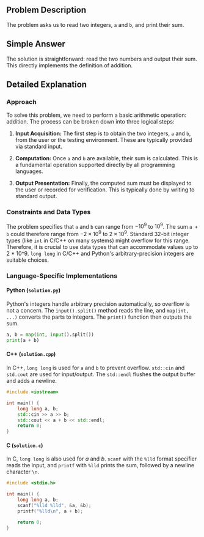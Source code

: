 ## Problem Description

The problem asks us to read two integers, `a` and `b`, and print their sum.

## Simple Answer

The solution is straightforward: read the two numbers and output their sum. This directly implements the definition of addition.

## Detailed Explanation

### Approach

To solve this problem, we need to perform a basic arithmetic operation: addition. The process can be broken down into three logical steps:

1.  **Input Acquisition:** The first step is to obtain the two integers, `a` and `b`, from the user or the testing environment. These are typically provided via standard input.

2.  **Computation:** Once `a` and `b` are available, their sum is calculated. This is a fundamental operation supported directly by all programming languages.

3.  **Output Presentation:** Finally, the computed sum must be displayed to the user or recorded for verification. This is typically done by writing to standard output.

### Constraints and Data Types

The problem specifies that `a` and `b` can range from $-10^9$ to $10^9$. The sum `a + b` could therefore range from $-2 \times 10^9$ to $2 \times 10^9$. Standard 32-bit integer types (like `int` in C/C++ on many systems) might overflow for this range. Therefore, it is crucial to use data types that can accommodate values up to 2 * 10^9. `long long` in C/C++ and Python's arbitrary-precision integers are suitable choices.

### Language-Specific Implementations

#### Python (`solution.py`)

Python's integers handle arbitrary precision automatically, so overflow is not a concern. The `input().split()` method reads the line, and `map(int, ...)` converts the parts to integers. The `print()` function then outputs the sum.

```python
a, b = map(int, input().split())
print(a + b)
```

#### C++ (`solution.cpp`)

In C++, `long long` is used for `a` and `b` to prevent overflow. `std::cin` and `std.cout` are used for input/output. The `std::endl` flushes the output buffer and adds a newline.

```cpp
#include <iostream>

int main() {
    long long a, b;
    std::cin >> a >> b;
    std::cout << a + b << std::endl;
    return 0;
}
```

#### C (`solution.c`)

In C, `long long` is also used for $a$ and $b$. `scanf` with the `%lld` format specifier reads the input, and `printf` with `%lld` prints the sum, followed by a newline character `\n`.

```c
#include <stdio.h>

int main() {
    long long a, b;
    scanf("%lld %lld", &a, &b);
    printf("%lld\n", a + b);

    return 0;
}
```